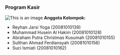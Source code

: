 ### Program Kasir
![This is an image](file:///G:/File%20dan%20tugas/UPN/Matkul/Semester%203/Pemrograman%20Lanjut/ss%20aplikasi_1.png)
**Anggota Kelompok:**
- Reyhan Jarsi Yoga (20081010139)
- Muhammad Husein Al Hakim (20081010128)
- Abraham Putra Christmas Kusumah (20081010155)
- Sulthan Ahmad Ferdiansyah (20081010156)
- Suci Ismiati (20081010162)
